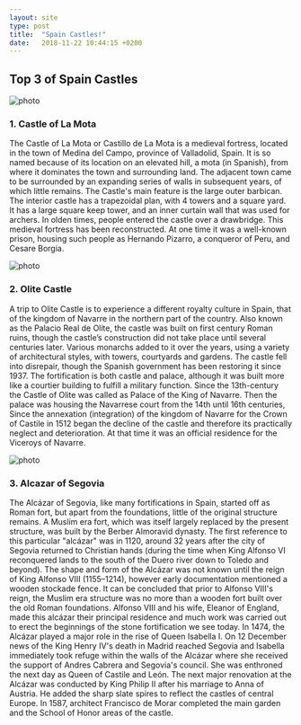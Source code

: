 ```yaml
---
layout: site
type: post 
title:  "Spain Castles!"
date:   2018-11-22 10:44:15 +0200
---
```


<section id="post-spain">
    <div class="spain-castles">
        <h2>Top 3 of Spain Castles</h2>
        <article class="la-mota">
            <img src="{{ site.baseurl }}/assets/2.gif" data-src="{{ site.baseurl }}/assets/Spain Castles/castle_of_la_mota.jpg" alt="photo">
            <h3>1. Castle of La Mota</h3>
            <p>The Castle of La Mota or Castillo de La Mota is a medieval fortress, located in the town of Medina del Campo, province of Valladolid, Spain. It is so named because of its location on an elevated hill, a mota (in Spanish), from where it dominates the town and surrounding land. The adjacent town came to be surrounded by an expanding series of walls in subsequent years, of which little remains. The Castle's main feature is the large outer barbican. The interior castle has a trapezoidal plan, with 4 towers and a square yard. It has a large square keep tower, and an inner curtain wall that was used for archers. In olden times, people entered the castle over a drawbridge. This medieval fortress has been reconstructed. At one time it was a well-known prison, housing such people as Hernando Pizarro, a conqueror of Peru, and Cesare Borgia.</p>
        </article>
        <article class="olite">
            <img src="{{ site.baseurl }}/assets/2.gif" data-src="{{ site.baseurl }}/assets/Spain Castles/olite_castle.jpg" alt="photo">
            <h3>2. Olite Castle</h3>
            <p>A trip to Olite Castle is to experience a different royalty culture in Spain, that of the kingdom of Navarre in the northern part of the country. Also known as the Palacio Real de Olite, the castle was built on first century Roman ruins, though the castle’s construction did not take place until several centuries later. Various monarchs added to it over the years, using a variety of architectural styles, with towers, courtyards and gardens. The castle fell into disrepair, though the Spanish government has been restoring it since 1937. The fortification is both castle and palace, although it was built more like a courtier building to fulfill a military function. Since the 13th-century the Castle of Olite was called as Palace of the King of Navarre. Then the palace was housing the Navarrese court from the 14th until 16th centuries, Since the annexation (integration) of the kingdom of Navarre for the Crown of Castile in 1512 began the decline of the castle and therefore its practically neglect and deterioration. At that time it was an official residence for the Viceroys of Navarre.</p>
        </article>
        <article class="alcazar">
            <img src="{{ site.baseurl }}/assets/2.gif" data-src="{{ site.baseurl }}/assets/Spain Castles/alcazar_of_segovia.jpg" alt="photo">
            <h3>3. Alcazar of Segovia</h3>
            <p>The Alcázar of Segovia, like many fortifications in Spain, started off as Roman fort, but apart from the foundations, little of the original structure remains. A Muslim era fort, which was itself largely replaced by the present structure, was built by the Berber Almoravid dynasty. The first reference to this particular "alcázar" was in 1120, around 32 years after the city of Segovia returned to Christian hands (during the time when King Alfonso VI reconquered lands to the south of the Duero river down to Toledo and beyond). The shape and form of the Alcázar was not known until the reign of King Alfonso VIII (1155–1214), however early documentation mentioned a wooden stockade fence. It can be concluded that prior to Alfonso VIII's reign, the Muslim era structure was no more than a wooden fort built over the old Roman foundations. Alfonso VIII and his wife, Eleanor of England, made this alcázar their principal residence and much work was carried out to erect the beginnings of the stone fortification we see today. In 1474, the Alcázar played a major role in the rise of Queen Isabella I. On 12 December news of the King Henry IV's death in Madrid reached Segovia and Isabella immediately took refuge within the walls of the Alcázar where she received the support of Andres Cabrera and Segovia's council. She was enthroned the next day as Queen of Castile and León. The next major renovation at the Alcázar was conducted by King Philip II after his marriage to Anna of Austria. He added the sharp slate spires to reflect the castles of central Europe. In 1587, architect Francisco de Morar completed the main garden and the School of Honor areas of the castle.</p>
        </article>
    </div> 
</section>
<script>
        window.addEventListener('load', function() {
          let allimages= document.getElementsByTagName('img');   
          for (const i of allimages) {
              i.setAttribute('src', i.getAttribute('data-src')); 
          }            
        }, false)
</script>